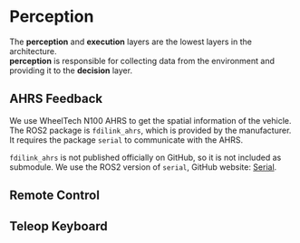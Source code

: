 # Perception

The **perception** and **execution** layers are the lowest layers in the architecture. \
**perception** is responsible for collecting data from the environment
and providing it to the **decision** layer.

## AHRS Feedback

We use WheelTech N100 AHRS to get the spatial information of the vehicle.
The ROS2 package is `fdilink_ahrs`, which is provided by the manufacturer.
It requires the package `serial` to communicate with the AHRS.

`fdilink_ahrs` is not published officially on GitHub, so it is not included as submodule.
We use the ROS2 version of `serial`, GitHub website: [Serial](https://github.com/jinmenglei/serial_ros2).

## Remote Control

## Teleop Keyboard